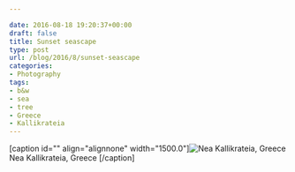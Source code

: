 ```yaml
---

date: 2016-08-18 19:20:37+00:00
draft: false
title: Sunset seascape
type: post
url: /blog/2016/8/sunset-seascape
categories:
- Photography
tags:
- b&w
- sea
- tree
- Greece
- Kallikrateia
---
```


[caption id="" align="alignnone" width="1500.0"]![ Nea Kallikrateia, Greece ](/images/2016-08-18-20168sunset-seascape/image-asset.jpeg)
 Nea Kallikrateia, Greece [/caption]
